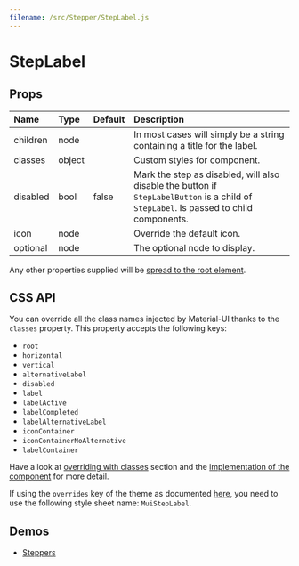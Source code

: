 ```yaml
---
filename: /src/Stepper/StepLabel.js
---
```


<!--- This documentation is automatically generated, do not try to edit it. -->

# StepLabel



## Props

| Name | Type | Default | Description |
|:-----|:-----|:--------|:------------|
| <span class="prop-name">children</span> | <span class="prop-type">node |  | In most cases will simply be a string containing a title for the label. |
| <span class="prop-name">classes</span> | <span class="prop-type">object |  | Custom styles for component. |
| <span class="prop-name">disabled</span> | <span class="prop-type">bool | <span class="prop-default">false</span> | Mark the step as disabled, will also disable the button if `StepLabelButton` is a child of `StepLabel`. Is passed to child components. |
| <span class="prop-name">icon</span> | <span class="prop-type">node |  | Override the default icon. |
| <span class="prop-name">optional</span> | <span class="prop-type">node |  | The optional node to display. |

Any other properties supplied will be [spread to the root element](/guides/api#spread).

## CSS API

You can override all the class names injected by Material-UI thanks to the `classes` property.
This property accepts the following keys:
- `root`
- `horizontal`
- `vertical`
- `alternativeLabel`
- `disabled`
- `label`
- `labelActive`
- `labelCompleted`
- `labelAlternativeLabel`
- `iconContainer`
- `iconContainerNoAlternative`
- `labelContainer`

Have a look at [overriding with classes](/customization/overrides#overriding-with-classes) section
and the [implementation of the component](https://github.com/mui-org/material-ui/tree/v1-beta/src/Stepper/StepLabel.js)
for more detail.

If using the `overrides` key of the theme as documented
[here](/customization/themes#customizing-all-instances-of-a-component-type),
you need to use the following style sheet name: `MuiStepLabel`.

## Demos

- [Steppers](/demos/steppers)

